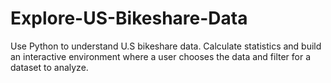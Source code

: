 # Explore-US-Bikeshare-Data
Use Python to understand U.S bikeshare data. Calculate statistics and build an interactive environment where a user chooses the data and filter for a dataset to analyze.
